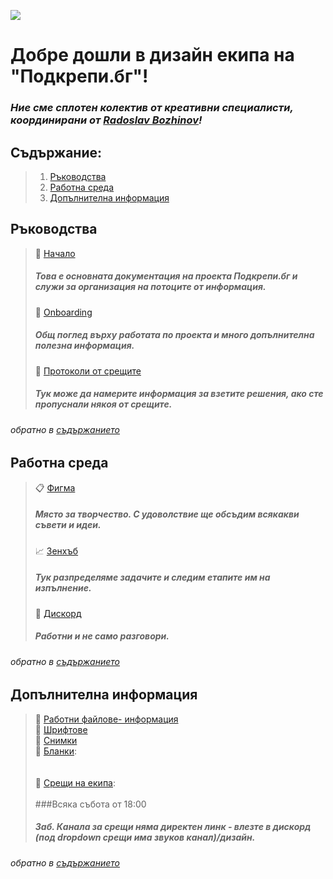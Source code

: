 ![](https://github.com/IrinaSpasova/Publishing-Placeholder/blob/main/img-design-team.png)

# Добре дошли в дизайн екипа на "Подкрепи.бг"!


### *Ние сме сплотен колектив от креативни специалисти, координирани от [Radoslav Bozhinov](https://github.com/swolf86)!*

## Съдържание:

>1. [Ръководства](https://github.com/IrinaSpasova/Publishing-Placeholder#%D1%80%D1%8A%D0%BA%D0%BE%D0%B2%D0%BE%D0%B4%D1%81%D1%82%D0%B2%D0%B0)<br>
>2. [Работна среда](https://github.com/IrinaSpasova/Publishing-Placeholder#%D1%80%D0%B0%D0%B1%D0%BE%D1%82%D0%BD%D0%B0-%D1%81%D1%80%D0%B5%D0%B4%D0%B0)<br>
>3. [Допълнителна информация](https://github.com/IrinaSpasova/Publishing-Placeholder#%D0%B4%D0%BE%D0%BF%D1%8A%D0%BB%D0%BD%D0%B8%D1%82%D0%B5%D0%BB%D0%BD%D0%B0-%D0%B8%D0%BD%D1%84%D0%BE%D1%80%D0%BC%D0%B0%D1%86%D0%B8%D1%8F)



## Ръководства
>&#x1F4D7; [Начало](https://docs.podkrepi.bg/general/?cacheBust=1634744774411)<br>
>##### Това е основната документация на проекта Подкрепи.бг и служи за организация на потоците от информация.
>&#x1F4D8; [Onboarding](https://docs.google.com/document/d/1aRMfnVBzc4xd3wV3-B_jsx3ykiBvmqFO5VhnafRH55o/edit)<br>
>##### Общ поглед върху работата по проекта и много допълнителна полезна информация. 
>&#x1F4D9; [Протоколи от срещите](https://drive.google.com/drive/u/0/folders/1No71LVapl78v2_md9u6vcmWArCJ3UApb)<br>
>##### Тук може да намерите информация за взетите решения, ако сте пропуснали някоя от срещите.

###### обратно в [съдържанието](https://github.com/IrinaSpasova/Publishing-Placeholder/blob/main/README.md#%D1%81%D1%8A%D0%B4%D1%8A%D1%80%D0%B6%D0%B0%D0%BD%D0%B8%D0%B5)

## Работна среда 

>&#x1F4CB; [Фигма](https://www.figma.com/file/MmvFKzUv6yE5U2wrOpWtwS/Podkrepi.bg?node-id=0%3A7243)<br>
>##### Място за творчество. С удоволствие ще обсъдим всякакви съвети и идеи.
>&#x1F4C8; [Зенхъб](https://app.zenhub.com/workspaces/design-61667129a41297002437fb37/board?repos=393660793)<br>
>##### Тук разпределяме задачите и следим етапите им на изпълнение.
>&#x1F4CC; [Дискорд](https://discord.com/channels/778984868146577458/778987971440672788)<br>
>##### Работни и не само разговори.

###### обратно в [съдържанието](https://github.com/IrinaSpasova/Publishing-Placeholder/blob/main/README.md#%D1%81%D1%8A%D0%B4%D1%8A%D1%80%D0%B6%D0%B0%D0%BD%D0%B8%D0%B5)

## Допълнителна информация

>&#x1F4C2; [Работни файлове- информация](https://drive.google.com/drive/u/0/folders/1JA5rbdHkp2x8VuZN6jlIzKRHPnncGGYh)<br>
>&#x1F4C3; [Шрифтове](https://drive.google.com/drive/u/0/folders/1Op8J3sXBYbHDucmtq1a_LG0KXxyt1CTO)<br>
>&#x1F3A8; [Снимки](https://docs.google.com/document/d/1fcksI-upYXEgZEeC0Ru4wPZ_oBFn8mBcSFAYpVDl_m4/edit)<br>
>&#x1F4C5; [Бланки](https://): <br>
><br>
><br>
>&#x1F4C5; [Срещи на екипа](https://discord.com/channels/778984868146577458/778987971440672788): <br>
><br>
>###Всяка събота от 18:00<br>
>##### Заб. Канала за срещи няма директен линк - влезте в дискорд (под dropdown срещи има звуков канал)/дизайн.

###### обратно в [съдържанието](https://github.com/IrinaSpasova/Publishing-Placeholder/blob/main/README.md#%D1%81%D1%8A%D0%B4%D1%8A%D1%80%D0%B6%D0%B0%D0%BD%D0%B8%D0%B5)


